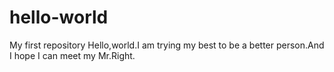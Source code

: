 # hello-world
My first repository
Hello,world.I am trying my best to be a better person.And I hope I can meet my Mr.Right.
